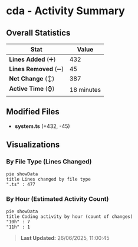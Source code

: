 # cda - Activity Summary 

## Overall Statistics

| Stat                   | Value                                                             |
| ---------------------- | ----------------------------------------------------------------- |
| **Lines Added** (➕)   | 432                                          |
| **Lines Removed** (➖) | 45                                        |
| **Net Change** (↕)    | 387                |
| **Active Time** (⌚)   | 18 minutes |


## Modified Files
- **system.ts** (+432, -45)

## Visualizations

### By File Type (Lines Changed)

```mermaid
pie showData
title Lines changed by file type
".ts" : 477
```

### By Hour (Estimated Activity Count)

```mermaid
pie showData
title Coding activity by hour (count of changes)
"10h" : 7
"11h" : 1
```


> **Last Updated:** 26/06/2025, 11:00:45